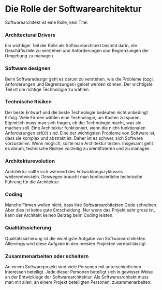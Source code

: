 # Die Rolle der Softwarearchitektur
Softwarearchitekt ist eine Rolle, kein Titel.

### Architectural Drivers
Ein wichtiger Teil der Rolle als Softwarearchitekt besteht darin, die Geschäftsziele zu verstehen und Anforderungen und Begrenzungen der Umgebung zu managen.

### Software designen
Beim Softwaredesign geht es darum zu verstehen, wie die Probleme (bzgl. Anforderungen und Begrenzungen) gelöst werden können. Der wichtigste Teil ist die richtige Technologie zu wählen.

### Technische Risiken
Der beste Entwurf und die beste Technologie bedeuten nicht unbedingt Erfolg. Viele Firmen wählen eine Technologie, um Kosten zu sparen. Eigentlich muss man sich fragen, ob die Technologie macht, was sie machen soll.
Eine Architektur funktioniert, wenn die nicht-funktionalen Anforderungen erfüllt sind. Eine der wichtigsten Probleme von Software ist, dass sie komplex und abstrakt ist. Daher ist es schwer, sich Software vorzustellen. Wenn möglich, sollte man Architektur testen. Insgesamt geht es darum, technische Risiken vorzeitig zu identifizieren und zu managen.

### Architekturevolution
Architektur sollte sich während des Entwicklungszyklusses weiterentwickeln. Deswegen braucht man kontinuierliche technische Führung für die Architektur.

### Coding
Manche Firmen wollen nicht, dass ihre Softwarearchitekten Code schreiben. Aber dies ist keine gute Entscheidung. Nur wenn das Projekt sehr gross ist, kann der Architekt keinen Beitrag beim Coding leisten.

### Qualitätssicherung
Qualitätssicherung ist die wichtigste Aufgabe von Softwarearchitekten. Allerdings wird diese Aufgabe in den meisten Projekten vernachlässigt.

### Zusammenarbeiten oder scheitern
An einem Softwareprojekt sind viele Personen mit unterschiedlichen Interessen beteiligt. Jede dieser Personen beteiligt sich in gewisser Weise an der Entwicklugn der Softwarearchitektur. Als Softwarearchitekt muss man mit allen, an einem Projekt beteiligten Personen, zusammenarbeiten.